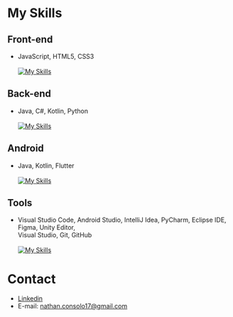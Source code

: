 # **My Skills**

## Front-end
* JavaScript, HTML5, CSS3 \
\
[![My Skills](https://skillicons.dev/icons?i=js,html,css)](https://skillicons.dev)

## Back-end
* Java, C#, Kotlin, Python \
\
[![My Skills](https://skillicons.dev/icons?i=java,cs,kotlin,python)](https://skillicons.dev)

## Android
* Java, Kotlin, Flutter \
\
[![My Skills](https://skillicons.dev/icons?i=java,kotlin,flutter)](https://skillicons.dev)

## Tools
* Visual Studio Code, Android Studio, IntelliJ Idea, PyCharm, Eclipse IDE, Figma, Unity Editor,\
Visual Studio, Git, GitHub \
\
[![My Skills](https://skillicons.dev/icons?i=vscode,androidstudio,idea,pycharm,eclipse,figma,unity,visualstudio,git,github&perline=5)](https://skillicons.dev)

# **Contact**
* [Linkedin](https://www.linkedin.com/in/nathan-magno)
* E-mail: nathan.consolo17@gmail.com

 
